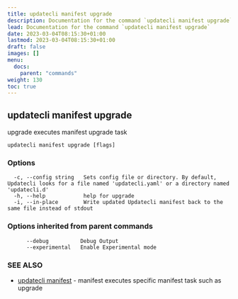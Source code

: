 ```yaml
---
title: updatecli manifest upgrade
description: Documentation for the command `updatecli manifest upgrade`
lead: Documentation for the command `updatecli manifest upgrade`
date: 2023-03-04T08:15:30+01:00
lastmod: 2023-03-04T08:15:30+01:00
draft: false
images: []
menu:
  docs:
    parent: "commands"
weight: 130
toc: true
---
```


## updatecli manifest upgrade

upgrade executes manifest upgrade task

```
updatecli manifest upgrade [flags]
```

### Options

```
  -c, --config string   Sets config file or directory. By default, Updatecli looks for a file named 'updatecli.yaml' or a directory named 'updatecli.d'
  -h, --help            help for upgrade
  -i, --in-place        Write updated Updatecli manifest back to the same file instead of stdout
```

### Options inherited from parent commands

```
      --debug          Debug Output
      --experimental   Enable Experimental mode
```

### SEE ALSO

* [updatecli manifest](/docs/commands/updatecli_manifest)	 - manifest executes specific manifest task such as upgrade

